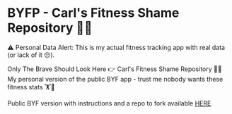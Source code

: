 # BYFP - Carl's Fitness Shame Repository 🤦‍♂️

⚠️ Personal Data Alert: This is my actual fitness tracking app with real data (or lack of it 😔).

Only The Brave Should Look Here 👉 Carl's Fitness Shame Repository 🤦‍♂️
My personal version of the public BYF app - trust me nobody wants these fitness stats 🏋️🤔

Public BYF version with instructions and a repo to fork available [HERE](https://github.com/TheBIMsider/BYF)

